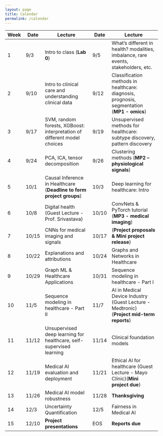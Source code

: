 ```yaml
---
layout: page
title: Calendar
permalink: /calendar
---
```


| Week | Date | Lecture | Date | Lecture |  
| -----|------|---------|------|-------- |  
| 1 | 9/3 | Intro to class (**Lab 0**) | 9/5 | What’s different in health? modalities, imbalance, rare events, stakeholders, etc. |  
| 2 | 9/10 | Intro to clinical care and understanding clinical data | 9/12 | Classification methods in healthcare: diagnosis, prognosis, segmentation (**MP1 - omics**)  |  
| 3 | 9/17 | SVM, random forests, XGBoost: interpretation of different model choices | 9/19 | Unsupervised methods for healthcare: subtype discovery, pattern discovery |  
| 4 | 9/24 | PCA, ICA, tensor decomposition | 9/26 | Clustering methods (**MP2 – physiological signals**) |  
| 5 | 10/1 | Causal Inference in Healthcare (**Deadline to form project groups**) | 10/3 | Deep learning for healthcare: Intro |  
| 6 | 10/8 | Digital health (Guest Lecture - Prof. Srivastava) | 10/10 | ConvNets & PyTorch tutorial (**MP3 - medical imaging**) |  
| 7 | 10/15 | CNNs for medical imaging and signals | 10/17 | (**Project proposals & Mini project release**) |  
| 8 | 10/22 | Explanations and attributions | 10/24| Graphs and Networks in Healthcare |  
| 9 | 10/29 | Graph ML & Healthcare Applications | 10/31 | Sequence modeling in healthcare - Part I |  
| 10 | 11/5 | Sequence modeling in healthcare - Part II  | 11/7 | AI in Medical Device Industry (Guest Lecture - Medtronic) (**Project mid-term reports**) |  
| 11 | 11/12 | Unsupervised deep learning for healthcare, self-supervised learning | 11/14 | Clinical foundation models |  
| 12 | 11/19 | Medical AI evaluation and deployment | 11/21 | Ethical AI for healthcare (Guest Lecture - Mayo Clinic)(**Mini project due**) |  
| 13 | 11/26| Medical AI model robustness | 11/28 | **Thanksgiving** |  
| 14 | 12/3 | Uncertainty Quantification | 12/5 | Fairness in Medical AI |  
| 15 | 12/10 | **Project presentations** |  EOS | **Reports due** |  
